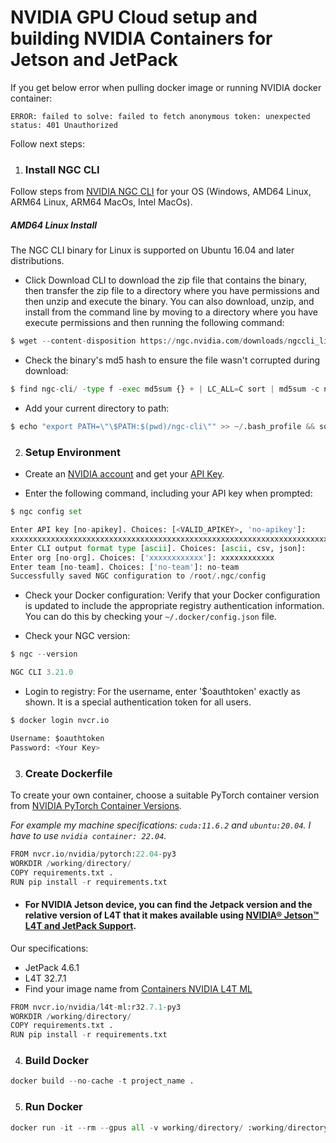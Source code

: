 # NVIDIA GPU Cloud setup and building NVIDIA Containers for Jetson and JetPack

If you get below error when pulling docker image or running NVIDIA docker container: 
```
ERROR: failed to solve: failed to fetch anonymous token: unexpected status: 401 Unauthorized
```
Follow next steps:

1. ### Install NGC CLI
Follow steps from [NVIDIA NGC CLI](https://ngc.nvidia.com/setup/installers/cli) for your OS (Windows, AMD64 Linux, ARM64 Linux, ARM64 MacOs, Intel MacOs).

##### AMD64 Linux Install

The NGC CLI binary for Linux is supported on Ubuntu 16.04 and later distributions.

- Click Download CLI to download the zip file that contains the binary, then transfer the zip file to a directory where you have permissions and then unzip and execute the binary. You can also download, unzip, and install from the command line by moving to a directory where you have execute permissions and then running the following command:

```python
$ wget --content-disposition https://ngc.nvidia.com/downloads/ngccli_linux.zip && unzip ngccli_linux.zip && chmod u+x ngc-cli/ngc
```
- Check the binary's md5 hash to ensure the file wasn't corrupted during download:
```python
$ find ngc-cli/ -type f -exec md5sum {} + | LC_ALL=C sort | md5sum -c ngc-cli.md5
```
- Add your current directory to path:
```python
$ echo "export PATH=\"\$PATH:$(pwd)/ngc-cli\"" >> ~/.bash_profile && source ~/.bash_profile
```

2. ### Setup Environment

- Create an [NVIDIA account](https://ngc.nvidia.com/) and get your [API Key](https://ngc.nvidia.com/setup/api-key).

- Enter the following command, including your API key when prompted:

```python
$ ngc config set

Enter API key [no-apikey]. Choices: [<VALID_APIKEY>, 'no-apikey']: 
xxxxxxxxxxxxxxxxxxxxxxxxxxxxxxxxxxxxxxxxxxxxxxxxxxxxxxxxxxxxxxxxxxxxxxxxxxxxxxxxxxxx
Enter CLI output format type [ascii]. Choices: [ascii, csv, json]: 
Enter org [no-org]. Choices: ['xxxxxxxxxxxx']: xxxxxxxxxxxx
Enter team [no-team]. Choices: ['no-team']: no-team
Successfully saved NGC configuration to /root/.ngc/config
```

- Check your Docker configuration: 
Verify that your Docker configuration is updated to include the appropriate registry authentication information. You can do this by checking your `~/.docker/config.json` file.

- Check your NGC version:
```python
$ ngc --version

NGC CLI 3.21.0
```

- Login to registry:
For the username, enter '$oauthtoken' exactly as shown. It is a special authentication token for all users.
```python
$ docker login nvcr.io

Username: $oauthtoken
Password: <Your Key>
```
3. ### Create Dockerfile

To create your own container, choose a suitable PyTorch container version from [NVIDIA PyTorch Container Versions](https://docs.nvidia.com/deeplearning/frameworks/pytorch-release-notes/rel-22-11.html#rel-22-11).

*For example my machine specifications: `cuda:11.6.2` and `ubuntu:20.04`. I have to use `nvidia container: 22.04`.*

```python
FROM nvcr.io/nvidia/pytorch:22.04-py3
WORKDIR /working/directory/ 
COPY requirements.txt .
RUN pip install -r requirements.txt
```

- #### For NVIDIA Jetson device, you can find the Jetpack version and the relative version of L4T that it makes available using [NVIDIA® Jetson™ L4T and JetPack Support](https://www.stereolabs.com/blog/nvidia-jetson-l4t-and-jetpack-support/).

Our specifications:
- JetPack 4.6.1
- L4T 32.7.1
- Find your image name from [Containers NVIDIA L4T ML](https://catalog.ngc.nvidia.com/orgs/nvidia/containers/l4t-ml/tags)

```python
FROM nvcr.io/nvidia/l4t-ml:r32.7.1-py3 
WORKDIR /working/directory/ 
COPY requirements.txt .
RUN pip install -r requirements.txt
```

4. ### Build Docker
```python
docker build --no-cache -t project_name .
```
5. ### Run Docker

```python
docker run -it --rm --gpus all -v working/directory/ :working/directory/  project_name
```



